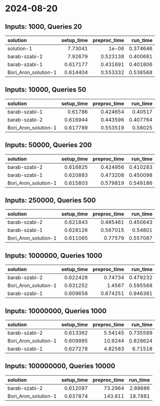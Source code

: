 # 2024-08-20

## Inputs: 1000, Queries 20

| solution             |   setup_time |   preproc_time |   run_time |
|:---------------------|-------------:|---------------:|-----------:|
| solution-1           |     7.73041  |       1e-06    |   0.374646 |
| barab-szabi-2        |     7.92679  |       0.523138 |   0.400681 |
| barab-szabi-1        |     0.617177 |       0.431691 |   0.401806 |
| Bori_Aron_solution-1 |     0.614404 |       0.553332 |   0.538568 |

## Inputs: 10000, Queries 50

| solution             |   setup_time |   preproc_time |   run_time |
|:---------------------|-------------:|---------------:|-----------:|
| barab-szabi-1        |     0.61786  |       0.424654 |   0.40517  |
| barab-szabi-2        |     0.616944 |       0.443596 |   0.407764 |
| Bori_Aron_solution-1 |     0.617789 |       0.553519 |   0.56025  |

## Inputs: 50000, Queries 200

| solution             |   setup_time |   preproc_time |   run_time |
|:---------------------|-------------:|---------------:|-----------:|
| barab-szabi-2        |     0.616825 |       0.424956 |   0.410283 |
| barab-szabi-1        |     0.620883 |       0.473208 |   0.450098 |
| Bori_Aron_solution-1 |     0.615803 |       0.579819 |   0.549186 |

## Inputs: 250000, Queries 500

| solution             |   setup_time |   preproc_time |   run_time |
|:---------------------|-------------:|---------------:|-----------:|
| barab-szabi-2        |     0.621843 |       0.485461 |   0.450643 |
| barab-szabi-1        |     0.628126 |       0.567015 |   0.54801  |
| Bori_Aron_solution-1 |     0.611065 |       0.77579  |   0.557087 |

## Inputs: 1000000, Queries 1000

| solution             |   setup_time |   preproc_time |   run_time |
|:---------------------|-------------:|---------------:|-----------:|
| barab-szabi-2        |     0.622428 |       0.74734  |   0.479232 |
| Bori_Aron_solution-1 |     0.631252 |       1.4567   |   0.595568 |
| barab-szabi-1        |     0.609658 |       0.874251 |   0.946381 |

## Inputs: 10000000, Queries 1000

| solution             |   setup_time |   preproc_time |   run_time |
|:---------------------|-------------:|---------------:|-----------:|
| barab-szabi-2        |     0.613362 |        5.54145 |   0.735589 |
| Bori_Aron_solution-1 |     0.609985 |       10.9244  |   0.828624 |
| barab-szabi-1        |     0.627278 |        4.82583 |   6.71518  |

## Inputs: 100000000, Queries 10000

| solution             |   setup_time |   preproc_time |   run_time |
|:---------------------|-------------:|---------------:|-----------:|
| barab-szabi-2        |     0.612097 |        73.2964 |    2.89686 |
| Bori_Aron_solution-1 |     0.637874 |       143.611  |   18.7881  |
